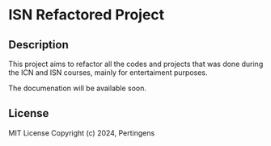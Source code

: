 # ISN Refactored Project

## Description

This project aims to refactor all the codes and projects that was done during 
the ICN and ISN courses, mainly for entertaiment purposes.

The documenation will be available soon.

## License

MIT License
Copyright (c) 2024, Pertingens
